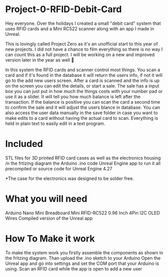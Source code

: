 # Project-0-RFID-Debit-Card


Hey everyone. Over the holidays I created a small "debit card" system that uses RFID cards and a Mini RC522 scanner along with an app I made in Unreal. 

This is lovingly called Project Zero as it's an unofficial start to this year of new projects. I did not have a chance to film everything so there is no way I can count this as a full project. I will be working on a new and improved version later in the year as well 🙂 

In this system the RFID cards and scanner control most things. You scan a card and if it's found in the database it will return the users info, if not it will go to the add new users screen. 
After a card is scanned and the info is up on the screen you can edit the details, or start a sale. 
The sale has a input box you can just put in how much the things costs with your number pad or use it as a slider.  It will tell you how much balance is left after the transaction. If the balance is positive you can scan the card a second time to confirm the sale and it will adjust the users blance in database.
You can also access the user data manually in the save folder in case you want to make edits to a card without having the actual card to scan. Everything is held in plain text to easily edit in a text program.

# Included
STL files for 3D printed RFID card cases as well as the electronics housing
/n
the frtizing diagram
the Arduino .ino code
Unreal Engine app to run it all precompiled or source code for Unreal Engine 4.27

*The case for the electronics was designed to be solder free.


# What you will need 

Arduino Nano
Mini Breadboard
Mini RFID-RC522
0.96 Inch 4Pin I2C OLED
Wires 
Compiled version of the Unreal app

# How To Make it work

To make the system work you firstly assemble the components as shown in the fritzing diagram. 
Than upload the .ino sketch to your Arduino
Open the Unreal app and go into settings and set the COM port that your Arduino is using. 
Scan an RFID card while the app is open to add a new user
